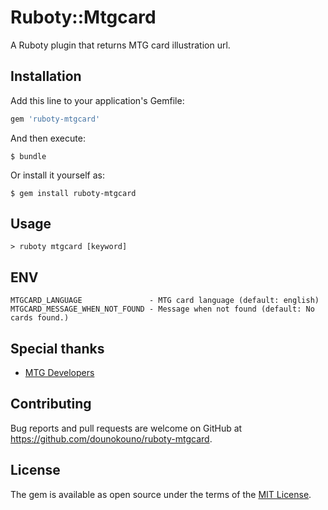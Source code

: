 # Ruboty::Mtgcard

A Ruboty plugin that returns MTG card illustration url.

## Installation

Add this line to your application's Gemfile:

```ruby
gem 'ruboty-mtgcard'
```

And then execute:

```
$ bundle
```

Or install it yourself as:

```
$ gem install ruboty-mtgcard
```

## Usage

```
> ruboty mtgcard [keyword]
```

## ENV

```
MTGCARD_LANGUAGE               - MTG card language (default: english)
MTGCARD_MESSAGE_WHEN_NOT_FOUND - Message when not found (default: No cards found.)
```

## Special thanks

- [MTG Developers](https://magicthegathering.io)

## Contributing

Bug reports and pull requests are welcome on GitHub at https://github.com/dounokouno/ruboty-mtgcard.

## License

The gem is available as open source under the terms of the [MIT License](http://opensource.org/licenses/MIT).
